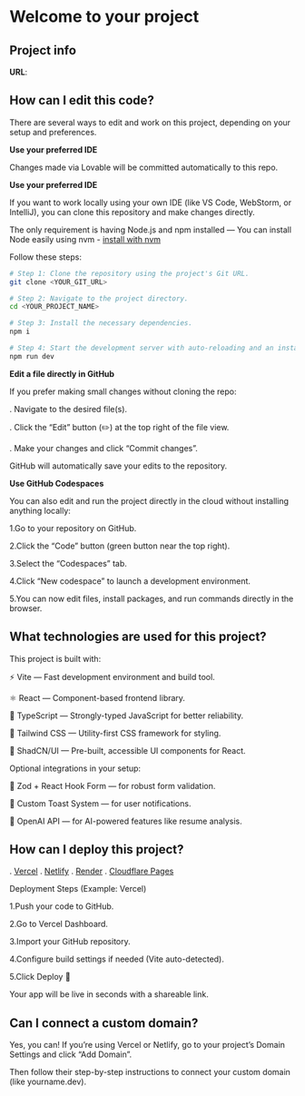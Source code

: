 # Welcome to your project

## Project info

**URL**: 

## How can I edit this code?

There are several ways to edit and work on this project, depending on your setup and preferences.

**Use your preferred IDE**

Changes made via Lovable will be committed automatically to this repo.

**Use your preferred IDE**

If you want to work locally using your own IDE (like VS Code, WebStorm, or IntelliJ), you can clone this repository and make changes directly.

The only requirement is having Node.js and npm installed —
You can install Node easily using nvm - [install with nvm](https://github.com/nvm-sh/nvm#installing-and-updating)

Follow these steps:

```sh
# Step 1: Clone the repository using the project's Git URL.
git clone <YOUR_GIT_URL>

# Step 2: Navigate to the project directory.
cd <YOUR_PROJECT_NAME>

# Step 3: Install the necessary dependencies.
npm i

# Step 4: Start the development server with auto-reloading and an instant preview.
npm run dev
```

**Edit a file directly in GitHub**

If you prefer making small changes without cloning the repo:

. Navigate to the desired file(s).

. Click the “Edit” button (✏️) at the top right of the file view.

. Make your changes and click “Commit changes”.

GitHub will automatically save your edits to the repository.

**Use GitHub Codespaces**

You can also edit and run the project directly in the cloud without installing anything locally:

1.Go to your repository on GitHub.

2.Click the “Code” button (green button near the top right).

3.Select the “Codespaces” tab.

4.Click “New codespace” to launch a development environment.

5.You can now edit files, install packages, and run commands directly in the browser.

## What technologies are used for this project?

This project is built with:

⚡ Vite — Fast development environment and build tool.

⚛️ React — Component-based frontend library.

🧠 TypeScript — Strongly-typed JavaScript for better reliability.

💅 Tailwind CSS — Utility-first CSS framework for styling.

🧩 ShadCN/UI — Pre-built, accessible UI components for React.

Optional integrations in your setup:

🔧 Zod + React Hook Form — for robust form validation.

🔔 Custom Toast System — for user notifications.

🤖 OpenAI API — for AI-powered features like resume analysis.

## How can I deploy this project?

. [Vercel](https://vercel.com/parisaghasemi566gmailcoms-projects)
. [Netlify](https://www.netlify.com/)
. [Render](https://render.com/)
. [Cloudflare Pages](https://pages.cloudflare.com/)

Deployment Steps (Example: Vercel)

1.Push your code to GitHub.

2.Go to Vercel Dashboard.

3.Import your GitHub repository.

4.Configure build settings if needed (Vite auto-detected).

5.Click Deploy 🚀

Your app will be live in seconds with a shareable link.


## Can I connect a custom domain?

Yes, you can!
If you’re using Vercel or Netlify, go to your project’s Domain Settings and click “Add Domain”.

Then follow their step-by-step instructions to connect your custom domain (like yourname.dev).
